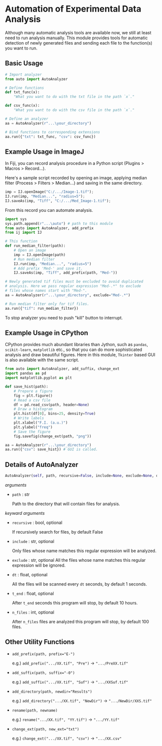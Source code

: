 # Automation of Experimental Data Analysis

Although many automatic analysis tools are available now, we still at least need to run analysis manually. This module provides tools for automatic detection of newly generated files  and sending each file to the function(s) you want to run.

## Basic Usage

```python
# Import analyzer
from auto import AutoAnalyzer

# Define functions
def txt_func(x):
    "What you want to do with the txt file in the path `x`."

def csv_func(x):
    "What you want to do with the csv file in the path `x`."

# Define an analyzer
aa = AutoAnalyzer(r"...\your_directory")

# Bind functions to corresponding extensions
aa.run({"txt": txt_func, "csv": csv_func})
```

## Example Usage in ImageJ

In Fiji, you can record analysis procedure in a Python script (Plugins > Macros > Record...).

Here's a sample script recorded by opening an image, applying median filter (Process > Filters > Median...) and saving in the same directory.

```python
imp = IJ.openImage("C:/.../Image-1.tif");
IJ.run(imp, "Median...", "radius=5");
IJ.saveAs(imp, "Tiff", "C:/.../Med_Image-1.tif");
```

From this record you can automate analysis.

```python
import sys
sys.path.append(r"...\auto") # path to this module
from auto import AutoAnalyzer, add_prefix
from ij import IJ

# This function 
def run_median_filter(path):
    # Open an image
    imp = IJ.openImage(path)
    # Run median filter
    IJ.run(imp, "Median...", "radius=5")
    # Add prefix 'Med-' and save it.
    IJ.saveAs(imp, "Tiff", add_prefix(path, "Med-"))

# Newly generated tif files must be excluded to avoid duplicated 
# analysis. Here we pass regular expression "Med-.*" to exclude
# files whose names start with "Med-".
aa = AutoAnalyzer(r"...\your_directory", exclude="Med-.*")

# Run median filter only for tif files.
aa.run({"tif": run_median_filter})
```

To stop analyzer you need to push "kill" button to interrupt.

## Example Usage in CPython

CPython provides much abundant libraries than Jython, such as `pandas`, `scikit-learn`, `matplotlib` etc., so that you can do more sophisticated analysis and draw beautiful figures. Here in this module, `Tkinter` based GUI is also available with the same script.

```python
from auto import AutoAnalyzer, add_suffix, change_ext
import pandas as pd
import matplotlib.pyplot as plt

def save_hist(path):
    # Prepare a figure
    fig = plt.figure()
    # Read a csv file
    df = pd.read_csv(path, header=None)
    # Draw a histogram
    plt.hist(df[0], bins=25, density=True)
    # Write labels
    plt.xlabel("F.I. (a.u.)")
    plt.ylabel("freq")
    # Save the figure
    fig.savefig(change_ext(path, "png"))

aa = AutoAnalyzer(r"...\your_directory")
aa.run({"csv": save_hist}) # GUI is called.
```

## Details of AutoAnalyzer

```python
AutoAnalyzer(self, path, recursive=False, include=None, exclude=None, dt=1, t_end=10*60*60, n_files=100)
```

*arguments*
- `path` : str
  
  Path to the directory that will contain files for analysis.

*keyward arguments*
- `recursive` : bool, optional
  
  If recursively search for files, by default False

- `include` : str, optional
  
  Only files whose name matches this regular expression will be analyzed.
- `exclude` : str, optional
  All the files whose name matches this regular expression will be ignored.

- `dt` : float, optional
  
  All the files will be scanned every `dt` seconds, by default 1 seconds.

- `t_end` : float, optional
  
  After `t_end` seconds this program will stop, by default 10 hours.

- `n_files` : int, optional
  
  After `n_files` files are analyzed this program will stop, by default 100 files.

## Other Utility Functions

- `add_prefix(path, prefix="E-")`
  
  e.g.) `add_prefix(".../XX.tif", "Pre")` &rarr; `".../PreXX.tif"`

- `add_suffix(path, suffix="-0")`
  
  e.g.) `add_suffix(".../XX.tif", "Suf")` &rarr; `".../XXSuf.tif"`

- `add_directory(path, newdir="Results")`
  
  e.g.) `add_directory(".../XX.tif", "NewDir")` &rarr; `".../NewDir/XXS.tif"`
  
- `rename(path, newname)`
  
  e.g.) `rename(".../XX.tif", "YY.tif")` &rarr; `".../YY.tif"`

- `change_ext(path, new_ext="txt")`
  
  e.g.) `change_ext(".../XX.tif", "csv")` &rarr; `".../XX.csv"`